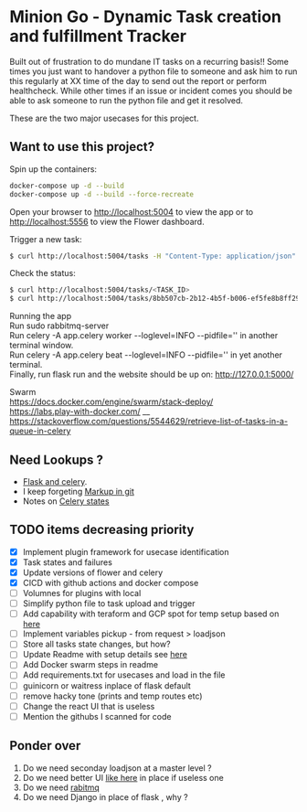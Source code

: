 # Minion Go - Dynamic Task creation and fulfillment Tracker

Built out of frustration to do mundane IT tasks on a recurring basis!! Some times you just want to handover a python file to someone and ask him to run this regularly at XX time of the day to send out the report or perform healthcheck. 
While other times if an issue or incident comes you should be able to ask someone to run the python file and get it resolved.

These are the two major usecases for this project.

## Want to use this project?

Spin up the containers:

```sh
docker-compose up -d --build
docker-compose up -d --build --force-recreate
```

Open your browser to [http://localhost:5004](http://localhost:5004) to view the app or to [http://localhost:5556](http://localhost:5556) to view the Flower dashboard.

Trigger a new task:

```sh
$ curl http://localhost:5004/tasks -H "Content-Type: application/json" --data '{"type": 0}'
```

Check the status:

```sh
$ curl http://localhost:5004/tasks/<TASK_ID>
$ curl http://localhost:5004/tasks/8bb507cb-2b12-4b5f-b006-ef5fe8b8ff29
```

Running the app <br/>
Run sudo rabbitmq-server<br/>
Run celery -A app.celery worker --loglevel=INFO --pidfile='' in another terminal window.<br/>
Run celery -A app.celery beat --loglevel=INFO --pidfile='' in yet another terminal.<br/>
Finally, run flask run and the website should be up on: http://127.0.0.1:5000/<br/>

Swarm<br/>
https://docs.docker.com/engine/swarm/stack-deploy/<br/>
https://labs.play-with-docker.com/ __
https://stackoverflow.com/questions/5544629/retrieve-list-of-tasks-in-a-queue-in-celery

## Need Lookups ?

* [Flask and celery](https://testdriven.io/blog/flask-and-celery/).
* I keep forgeting [Markup in git](https://github.com/tchapi/markdown-cheatsheet/blob/master/README.md)
* Notes on [Celery states](https://www.distributedpython.com/2018/09/28/celery-task-states/)

## TODO items decreasing priority
- [x] Implement plugin framework for usecase identification
- [x] Task states and failures
- [x] Update versions of flower and celery
- [x] CICD with github actions and docker compose 
- [ ] Volumnes for plugins with local
- [ ] Simplify python file to task upload and trigger
- [ ] Add capability with teraform and GCP spot for temp setup based on [here](https://github.com/jadechip/infrastructure-as-code)
- [ ] Implement variables pickup - from request > loadjson
- [ ] Store all tasks state changes, but how?
- [ ] Update Readme with setup details see [here](https://awesomeopensource.com/projects/celery)
- [ ] Add Docker swarm steps in readme
- [ ] Add requirements.txt for usecases and load in the file
- [ ] guinicorn or waitress inplace of flask default
- [ ] remove hacky tone (prints and temp routes etc)
- [ ] Change the react UI that is useless
- [ ] Mention the githubs I scanned for code

## Ponder over 
1. Do we need seconday loadjson at a master level ? 
2. Do we need better UI [like here](https://github.com/satyasrikar/cubesys-frontend) in place if useless one
3. Do we need [rabitmq](https://github.com/delivey/flask-celery-rabbitmq-code)
4. Do we need Django in place of flask , why ? 
